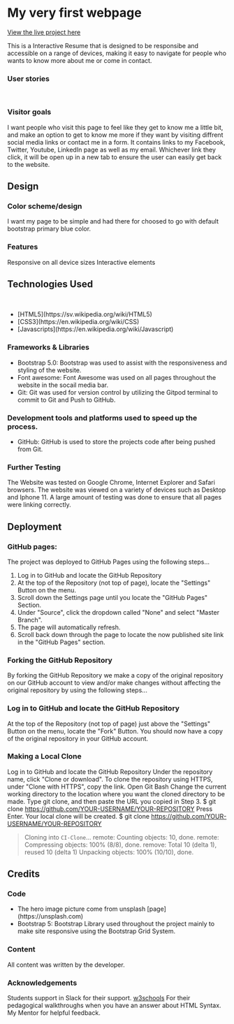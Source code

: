 # My very first webpage

[View the live project here](https://alexandrasvahn.github.io/Milestone-1/)

This is a  Interactive Resume that is designed to be responsibe and accessible on a range of devices, 
making it easy to navigate for people who wants to know more about me or come in contact. 

### User stories
<br>

### Visitor goals 
I want people who visit this page to feel like they get to know me a little bit, and make an option to get to know me more if they want by
visiting diffrent social media links or contact me in a form. It contains links to my Facebook, Twitter, Youtube, LinkedIn page as well as my email. Whichever link they click, it will be open up in a new tab to ensure the user can easily get back to the website.

## Design

### Color scheme/design
I want my page to be simple and had there for choosed to go with default bootstrap primary blue color.

### Features
Responsive on all device sizes
Interactive elements

## Technologies Used
<br>

<ul>
    <li>[HTML5](https://sv.wikipedia.org/wiki/HTML5)</li>
    <li>[CSS3](https://en.wikipedia.org/wiki/CSS)</li>
    <li>[Javascripts](https://en.wikipedia.org/wiki/Javascript)</li>
</ul>

### Frameworks & Libraries

<ul>
    <li> Bootstrap 5.0:
    Bootstrap was used to assist with the responsiveness and styling of the website.</li>
    <li> Font awesome:
    Font Awesome was used on all pages throughout the website in the socail media bar.</li>
    <li> Git:
    Git was used for version control by utilizing the Gitpod terminal to commit to Git and Push to GitHub.</li>
</ul>

### Development tools and platforms used to speed up the process.
<ul>
    <li> GitHub:
    GitHub is used to store the projects code after being pushed from Git.</li>
</ul>

### Further Testing

The Website was tested on Google Chrome, Internet Explorer and Safari browsers.
The website was viewed on a variety of devices such as Desktop and Iphone 11.
A large amount of testing was done to ensure that all pages were linking correctly.

## Deployment

### GitHub pages:
The project was deployed to GitHub Pages using the following steps...

<ol>
    <li>Log in to GitHub and locate the GitHub Repository</li>
    <li>At the top of the Repository (not top of page), locate the "Settings" Button on the menu.</li>
    <li>Scroll down the Settings page until you locate the "GitHub Pages" Section.</li>
    <li>Under "Source", click the dropdown called "None" and select "Master Branch".</li>
    <li>The page will automatically refresh.</li>
    <li>Scroll back down through the page to locate the now published site link in the "GitHub Pages" section.</li>
</ol>

### Forking the GitHub Repository
By forking the GitHub Repository we make a copy of the original repository on our GitHub account to view and/or make changes without affecting the original repository by using the following steps...

### Log in to GitHub and locate the GitHub Repository
At the top of the Repository (not top of page) just above the "Settings" Button on the menu, locate the "Fork" Button.
You should now have a copy of the original repository in your GitHub account.

### Making a Local Clone
Log in to GitHub and locate the GitHub Repository
Under the repository name, click "Clone or download".
To clone the repository using HTTPS, under "Clone with HTTPS", copy the link.
Open Git Bash
Change the current working directory to the location where you want the cloned directory to be made.
Type git clone, and then paste the URL you copied in Step 3.
$ git clone https://github.com/YOUR-USERNAME/YOUR-REPOSITORY
Press Enter. Your local clone will be created.
$ git clone https://github.com/YOUR-USERNAME/YOUR-REPOSITORY

> Cloning into `CI-Clone`...
> remote: Counting objects: 10, done.
> remote: Compressing objects: 100% (8/8), done.
> remove: Total 10 (delta 1), reused 10 (delta 1)
> Unpacking objects: 100% (10/10), done.

## Credits

### Code

<ul>
    <li> The hero image picture come from unsplash [page](https://unsplash.com)</li>
    <li> Bootstrap 5: Bootstrap Library used throughout the project mainly to make site responsive using the Bootstrap Grid System.</li>
</ul>

### Content
All content was written by the developer.

### Acknowledgements
Students support in Slack for their support.
[w3schools](https://www.w3schools.com/html/default.asp) For their pedagogical walkthroughs when you have an answer about HTML Syntax.
My Mentor for helpful feedback.


